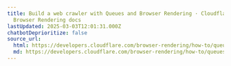 ```yaml
---
title: Build a web crawler with Queues and Browser Rendering · Cloudflare
  Browser Rendering docs
lastUpdated: 2025-03-03T12:01:31.000Z
chatbotDeprioritize: false
source_url:
  html: https://developers.cloudflare.com/browser-rendering/how-to/queues/
  md: https://developers.cloudflare.com/browser-rendering/how-to/queues/index.md
---
```


